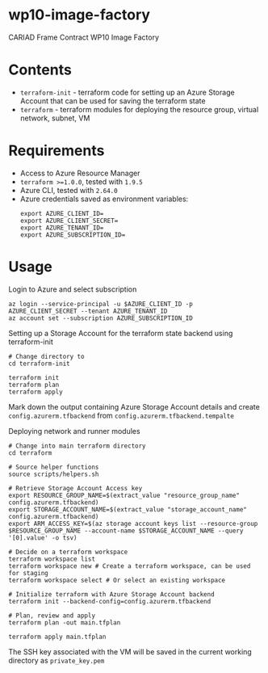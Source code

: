 # wp10-image-factory
CARIAD Frame Contract WP10 Image Factory

# Contents
- `terraform-init` - terraform code for setting up an Azure Storage Account that can be used for saving the terraform state
- `terraform` - terraform modules for deploying the resource group, virtual network, subnet, VM

# Requirements
- Access to Azure Resource Manager
- `terraform >=1.0.0`, tested with `1.9.5`
- Azure CLI, tested with `2.64.0`
- Azure credentials saved as environment variables:
    ```
    export AZURE_CLIENT_ID=
    export AZURE_CLIENT_SECRET=
    export AZURE_TENANT_ID=
    export AZURE_SUBSCRIPTION_ID=
    ```

# Usage
Login to Azure and select subscription
```
az login --service-principal -u $AZURE_CLIENT_ID -p AZURE_CLIENT_SECRET --tenant AZURE_TENANT_ID
az account set --subscription AZURE_SUBSCRIPTION_ID
```

Setting up a Storage Account for the terraform state backend using terraform-init
```
# Change directory to 
cd terraform-init

terraform init
terraform plan
terraform apply
```
Mark down the output containing Azure Storage Account details and create `config.azurerm.tfbackend` from `config.azurerm.tfbackend.tempalte`

Deploying network and runner modules
```
# Change into main terraform directory 
cd terraform

# Source helper functions
source scripts/helpers.sh

# Retrieve Storage Account Access key
export RESOURCE_GROUP_NAME=$(extract_value "resource_group_name" config.azurerm.tfbackend)
export STORAGE_ACCOUNT_NAME=$(extract_value "storage_account_name" config.azurerm.tfbackend)
export ARM_ACCESS_KEY=$(az storage account keys list --resource-group $RESOURCE_GROUP_NAME --account-name $STORAGE_ACCOUNT_NAME --query '[0].value' -o tsv)

# Decide on a terraform workspace
terraform workspace list
terraform workspace new # Create a terraform workspace, can be used for staging
terraform workspace select # Or select an existing workspace

# Initialize terraform with Azure Storage Account backend
terraform init --backend-config=config.azurerm.tfbackend 

# Plan, review and apply
terraform plan -out main.tfplan

terraform apply main.tfplan
```

The SSH key associated with the VM will be saved in the current working directory as `private_key.pem`